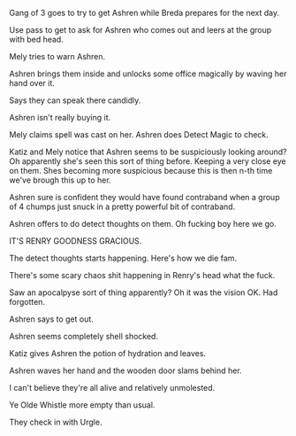 Gang of 3 goes to try to get Ashren while Breda prepares for the next day.

Use pass to get to ask for Ashren who comes out and leers at the group with bed head.

Mely tries to warn Ashren. 

Ashren brings them inside and unlocks some office magically by waving her hand over it.

Says they can speak there candidly.

Ashren isn't really buying it.

Mely claims spell was cast on her. Ashren does Detect Magic to check.

Katiz and Mely notice that Ashren seems to be suspiciously looking around? Oh apparently she's seen this sort of thing before. Keeping a very close eye on them. Shes becoming more suspicious because this is then n-th time we've brough this up to her.

Ashren sure is confident they would have found contraband when a group of 4 chumps just snuck in a pretty powerful bit of contraband.

Ashren offers to do detect thoughts on them. Oh fucking boy here we go.

IT'S RENRY GOODNESS GRACIOUS.

The detect thoughts starts happening. Here's how we die fam.

There's some scary chaos shit happening in Renry's head what the fuck. 

Saw an apocalpyse sort of thing apparently? Oh it was the vision OK. Had forgotten.

Ashren says to get out.

Ashren seems completely shell shocked.

Katiz gives Ashren the potion of hydration and leaves.

Ashren waves her hand and the wooden door slams behind her.

I can't believe they're all alive and relatively unmolested.

Ye Olde Whistle more empty than usual.

They check in with Urgle. 